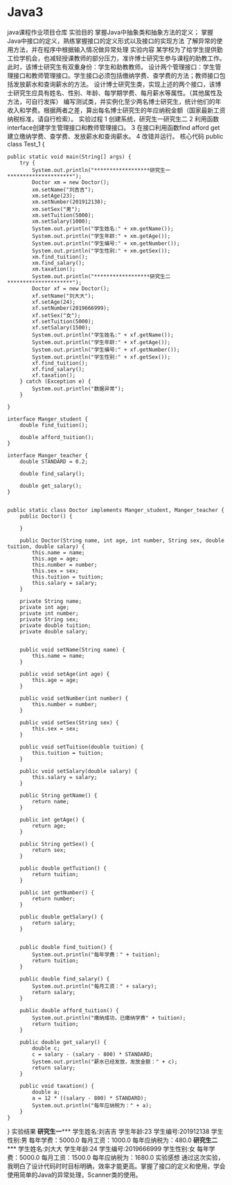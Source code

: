 # Java3
java课程作业项目仓库
实验目的
掌握Java中抽象类和抽象方法的定义； 
掌握Java中接口的定义，熟练掌握接口的定义形式以及接口的实现方法
了解异常的使用方法，并在程序中根据输入情况做异常处理
实验内容
某学校为了给学生提供勤工俭学机会，也减轻授课教师的部分压力，准许博士研究生参与课程的助教工作。此时，该博士研究生有双重身份：学生和助教教师。
设计两个管理接口：学生管理接口和教师管理接口。学生接口必须包括缴纳学费、查学费的方法；教师接口包括发放薪水和查询薪水的方法。
设计博士研究生类，实现上述的两个接口，该博士研究生应具有姓名、性别、年龄、每学期学费、每月薪水等属性。（其他属性及方法，可自行发挥）
编写测试类，并实例化至少两名博士研究生，统计他们的年收入和学费。根据两者之差，算出每名博士研究生的年应纳税金额（国家最新工资纳税标准，请自行检索）。
实验过程
1 创建系统，研究生一研究生二 2 利用函数interface创建学生管理接口和教师管理接口。 3 在接口利用函数find afford get建立缴纳学费、查学费、发放薪水和查询薪水。 4 改错并运行。
核心代码
public class Test_1 {

    public static void main(String[] args) {
        try {
            System.out.println("******************研究生一*********************");
            Doctor xm = new Doctor();
            xm.setName("刘吉吉");
            xm.setAge(23);
            xm.setNumber(201912138);
            xm.setSex("男");
            xm.setTuition(5000);
            xm.setSalary(1000);
            System.out.println("学生姓名:" + xm.getName());
            System.out.println("学生年龄:" + xm.getAge());
            System.out.println("学生编号:" + xm.getNumber());
            System.out.println("学生性别:" + xm.getSex());
            xm.find_tuition();
            xm.find_salary();
            xm.taxation();
            System.out.println("******************研究生二*********************");
            Doctor xf = new Doctor();
            xf.setName("刘大大");
            xf.setAge(24);
            xf.setNumber(2019666999);
            xf.setSex("女");
            xf.setTuition(5000);
            xf.setSalary(1500);
            System.out.println("学生姓名:" + xf.getName());
            System.out.println("学生年龄:" + xf.getAge());
            System.out.println("学生编号:" + xf.getNumber());
            System.out.println("学生性别:" + xf.getSex());
            xf.find_tuition();
            xf.find_salary();
            xf.taxation();
        } catch (Exception e) {
            System.out.println("数据异常");
        }

    }

    interface Manger_student {
        double find_tuition();

        double afford_tuition();
    }

    interface Manger_teacher {
        double STANDARD = 0.2;

        double find_salary();

        double get_salary();
    }


    public static class Doctor implements Manger_student, Manger_teacher {
        public Doctor() {

        }

        public Doctor(String name, int age, int number, String sex, double tuition, double salary) {
            this.name = name;
            this.age = age;
            this.number = number;
            this.sex = sex;
            this.tuition = tuition;
            this.salary = salary;
        }

        private String name;
        private int age;
        private int number;
        private String sex;
        private double tuition;
        private double salary;


        public void setName(String name) {
            this.name = name;
        }

        public void setAge(int age) {
            this.age = age;
        }

        public void setNumber(int number) {
            this.number = number;
        }

        public void setSex(String sex) {
            this.sex = sex;
        }

        public void setTuition(double tuition) {
            this.tuition = tuition;
        }

        public void setSalary(double salary) {
            this.salary = salary;
        }

        public String getName() {
            return name;
        }

        public int getAge() {
            return age;
        }

        public String getSex() {
            return sex;
        }

        public double getTuition() {
            return tuition;
        }

        public int getNumber() {
            return number;
        }

        public double getSalary() {
            return salary;
        }


        public double find_tuition() {
            System.out.println("每年学费：" + tuition);
            return tuition;
        }

        public double find_salary() {
            System.out.println("每月工资：" + salary);
            return salary;
        }

        public double afford_tuition() {
            System.out.println("缴纳成功，已缴纳学费" + tuition);
            return tuition;
        }

        public double get_salary() {
            double c;
            c = salary - (salary - 800) * STANDARD;
            System.out.println("薪水已经发放，发放金额：" + c);
            return salary;
        }

        public void taxation() {
            double a;
            a = 12 * ((salary - 800) * STANDARD);
            System.out.println("每年应纳税为：" + a);
        }
    }
}
实验结果
******************研究生一*********************
学生姓名:刘吉吉
学生年龄:23
学生编号:201912138
学生性别:男
每年学费：5000.0
每月工资：1000.0
每年应纳税为：480.0
******************研究生二*********************
学生姓名:刘大大
学生年龄:24
学生编号:2019666999
学生性别:女
每年学费：5000.0
每月工资：1500.0
每年应纳税为：1680.0
实验感想
通过这次实验，我明白了设计代码时时目标明确，效率才能更高。掌握了接口的定义和使用，学会使用简单的Java的异常处理，Scanner类的使用。
